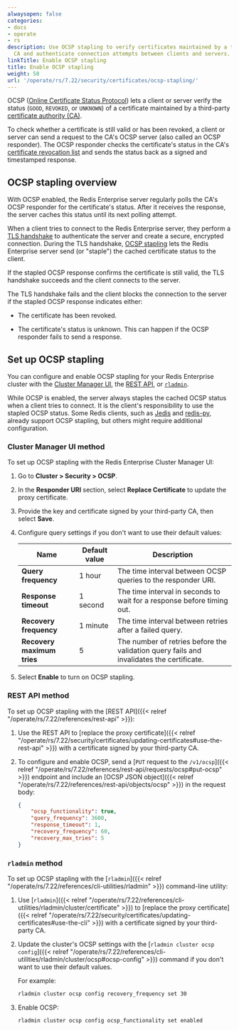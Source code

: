 ```yaml
---
alwaysopen: false
categories:
- docs
- operate
- rs
description: Use OCSP stapling to verify certificates maintained by a third-party
  CA and authenticate connection attempts between clients and servers.
linkTitle: Enable OCSP stapling
title: Enable OCSP stapling
weight: 50
url: '/operate/rs/7.22/security/certificates/ocsp-stapling/'
---
```


OCSP ([Online Certificate Status Protocol](https://en.wikipedia.org/wiki/Online_Certificate_Status_Protocol)) lets a client or server verify the status (`GOOD`, `REVOKED`, or `UNKNOWN`) of a certificate maintained by a third-party [certificate authority (CA)](https://en.wikipedia.org/wiki/Certificate_authority).

To check whether a certificate is still valid or has been revoked, a client or server can send a request to the CA's OCSP server (also called an OCSP responder). The OCSP responder checks the certificate's status in the CA's [certificate revocation list](https://en.wikipedia.org/wiki/Certificate_revocation_list) and sends the status back as a signed and timestamped response.

## OCSP stapling overview

 With OCSP enabled, the Redis Enterprise server regularly polls the CA's OCSP responder for the certificate's status. After it receives the response, the server caches this status until its next polling attempt.

 When a client tries to connect to the Redis Enterprise server, they perform a [TLS handshake](https://en.wikipedia.org/wiki/Transport_Layer_Security#TLS_handshake) to authenticate the server and create a secure, encrypted connection. During the TLS handshake, [OCSP stapling](https://en.wikipedia.org/wiki/OCSP_stapling) lets the Redis Enterprise server send (or "staple") the cached certificate status to the client.

If the stapled OCSP response confirms the certificate is still valid, the TLS handshake succeeds and the client connects to the server.

The TLS handshake fails and the client blocks the connection to the server if the stapled OCSP response indicates either:

- The certificate has been revoked.

- The certificate's status is unknown. This can happen if the OCSP responder fails to send a response.

## Set up OCSP stapling

You can configure and enable OCSP stapling for your Redis Enterprise cluster with the [Cluster Manager UI](#cluster-manager-ui-method), the [REST API](#rest-api-method), or [`rladmin`](#rladmin-method).

While OCSP is enabled, the server always staples the cached OCSP status when a client tries to connect. It is the client's responsibility to use the stapled OCSP status. Some Redis clients, such as [Jedis](https://github.com/redis/jedis) and [redis-py](https://github.com/redis/redis-py), already support OCSP stapling, but others might require additional configuration.

### Cluster Manager UI method

To set up OCSP stapling with the Redis Enterprise Cluster Manager UI:

1. Go to **Cluster > Security > OCSP**.

1. In the **Responder URI** section, select **Replace Certificate** to update the proxy certificate.

1. Provide the key and certificate signed by your third-party CA, then select **Save**.

1. Configure query settings if you don't want to use their default values:

    | Name | Default value | Description |
    |------|---------------|-------------|
    | **Query frequency** | 1 hour | The time interval between OCSP queries to the responder URI. |
    | **Response timeout** | 1 second | The time interval in seconds to wait for a response before timing out. |
    | **Recovery frequency** | 1 minute | The time interval between retries after a failed query. |
    | **Recovery maximum tries** | 5 | The number of retries before the validation query fails and invalidates the certificate. |

1. Select **Enable** to turn on OCSP stapling.

### REST API method

To set up OCSP stapling with the [REST API]({{< relref "/operate/rs/7.22/references/rest-api" >}}):

1. Use the REST API to [replace the proxy certificate]({{< relref "/operate/rs/7.22/security/certificates/updating-certificates#use-the-rest-api" >}}) with a certificate signed by your third-party CA.

1. To configure and enable OCSP, send a [`PUT` request to the `/v1/ocsp`]({{< relref "/operate/rs/7.22/references/rest-api/requests/ocsp#put-ocsp" >}}) endpoint and include an [OCSP JSON object]({{< relref "/operate/rs/7.22/references/rest-api/objects/ocsp" >}}) in the request body:

    ```json
    {
        "ocsp_functionality": true,
        "query_frequency": 3600,
        "response_timeout": 1,
        "recovery_frequency": 60,
        "recovery_max_tries": 5
    }
    ```

### `rladmin` method

To set up OCSP stapling with the [`rladmin`]({{< relref "/operate/rs/7.22/references/cli-utilities/rladmin" >}}) command-line utility:

1. Use [`rladmin`]({{< relref "/operate/rs/7.22/references/cli-utilities/rladmin/cluster/certificate" >}}) to [replace the proxy certificate]({{< relref "/operate/rs/7.22/security/certificates/updating-certificates#use-the-cli" >}}) with a certificate signed by your third-party CA.

1. Update the cluster's OCSP settings with the [`rladmin cluster ocsp config`]({{< relref "/operate/rs/7.22/references/cli-utilities/rladmin/cluster/ocsp#ocsp-config" >}}) command if you don't want to use their default values.

    For example: 

    ```sh
    rladmin cluster ocsp config recovery_frequency set 30
    ```

1. Enable OCSP:

    ```sh
    rladmin cluster ocsp config ocsp_functionality set enabled
    ```
